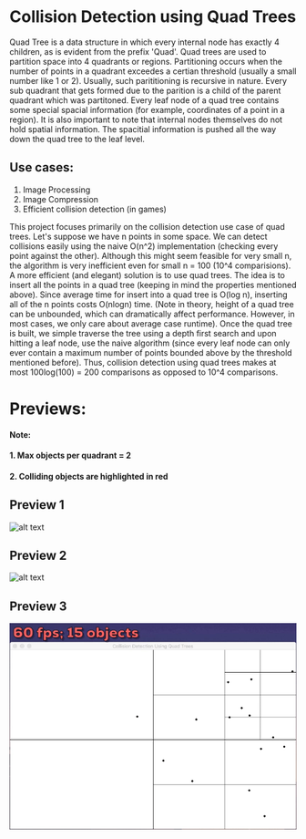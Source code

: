 # Collision Detection using Quad Trees

Quad Tree is a data structure in which every internal node has exactly 4 children, as is evident from the prefix 'Quad'. Quad trees are used to partition space into 4 quadrants or regions. Partitioning occurs when the number of points in a quadrant exceedes a certian threshold (usually a small number like 1 or 2). Usually, such parititioning is recursive in nature. Every sub quadrant that gets formed due to the parition is a child of the parent quadrant which was partitoned. Every leaf node of a quad tree contains some special spacial information (for example, coordinates of a point in a region). It is also important to note that internal nodes themselves do not hold spatial information. The spacitial information is pushed all the way down the quad tree to the leaf level.

## Use cases:

1. Image Processing
2. Image Compression
3. Efficient collision detection (in games)

This project focuses primarily on the collision detection use case of quad trees. Let's suppose we have n points in some space. We can detect collisions easily using the naive O(n^2) implementation (checking every point against the other). Although this might seem feasible for very small n, the algorithm is very inefficient even for small n = 100 (10^4 comparisions). A more efficient (and elegant) solution is to use quad trees. The idea is to insert all the points in a quad tree (keeping in mind the properties mentioned above). Since average time for insert into a quad tree is O(log n), inserting all of the n points costs O(nlogn) time. (Note in theory, height of a quad tree can be unbounded, which can dramatically affect performance. However, in most cases, we only care about average case runtime). Once the quad tree is built, we simple traverse the tree using a depth first search and upon hitting a leaf node, use the naive algorithm (since every leaf node can only ever contain a maximum number of points bounded above by the threshold mentioned before). Thus, collision detection using quad trees makes at most 100log(100) = 200 comparisons as opposed to 10^4 comparisons. 

# Previews:

#### Note:
#### 1. Max objects per quadrant = 2
#### 2. Colliding objects are highlighted in red

## Preview 1
![alt text](https://github.com/arp001/Collision-Detection-using-Quad-Trees/blob/cd-qd/80fps200objs.gif)
## Preview 2
![alt text](https://github.com/arp001/Collision-Detection-using-Quad-Trees/blob/cd-qd/25fps100objs.gif)
## Preview 3
![alt text](https://github.com/arp001/Collision-Detection-using-Quad-Trees/blob/cd-qd/60fps15objs.gif)
